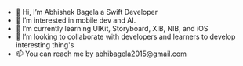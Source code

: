 - 👋 Hi, I’m Abhishek Bagela a Swift Developer
- 👀 I’m interested in mobile dev and AI.
- 🌱 I’m currently learning UIKit, Storyboard, XIB, NIB, and iOS
- 💞️ I’m looking to collaborate with developers and learners to develop interesting thing's
- 📫 You can reach me by abhibagela2015@gmail.com

<!---
Abhishekbagela/Abhishekbagela is a ✨ special ✨ repository because its `README.md` (this file) appears on your GitHub profile.
You can click the Preview link to take a look at your changes.
--->
